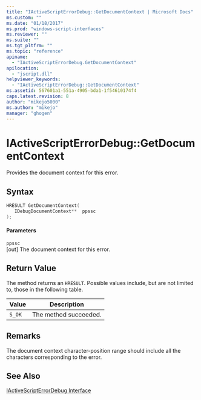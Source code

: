 ```yaml
---
title: "IActiveScriptErrorDebug::GetDocumentContext | Microsoft Docs"
ms.custom: ""
ms.date: "01/18/2017"
ms.prod: "windows-script-interfaces"
ms.reviewer: ""
ms.suite: ""
ms.tgt_pltfrm: ""
ms.topic: "reference"
apiname: 
  - "IActiveScriptErrorDebug.GetDocumentContext"
apilocation: 
  - "jscript.dll"
helpviewer_keywords: 
  - "IActiveScriptErrorDebug::GetDocumentContext"
ms.assetid: 567601a1-551a-4905-bda1-1f54610174f4
caps.latest.revision: 8
author: "mikejo5000"
ms.author: "mikejo"
manager: "ghogen"
---
```

# IActiveScriptErrorDebug::GetDocumentContext
Provides the document context for this error.  
  
## Syntax  
  
```cpp
HRESULT GetDocumentContext(  
   IDebugDocumentContext**  ppssc  
);  
```  
  
#### Parameters  
 `ppssc`  
 [out] The document context for this error.  
  
## Return Value  
 The method returns an `HRESULT`. Possible values include, but are not limited to, those in the following table.  
  
|Value|Description|  
|-----------|-----------------|  
|`S_OK`|The method succeeded.|  
  
## Remarks  
 The document context character-position range should include all the characters corresponding to the error.  
  
## See Also  
 [IActiveScriptErrorDebug Interface](../../winscript/reference/iactivescripterrordebug-interface.md)